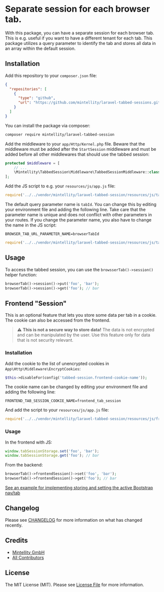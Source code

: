# Separate session for each browser tab.

With this package, you can have a separate session for each browser tab. This is e.g. useful if you want to have a different tenant for each tab. This package utilizes a query parameter to identify the tab and stores all data in an array within the default session.

## Installation

Add this repository to your `composer.json` file:

```json
{
  "repositories": [
    {
      "type": "github",
      "url": "https://github.com/mintellity/laravel-tabbed-sessions.git"
    }
  ]
}
 ```
You can install the package via composer:

```bash
composer require mintellity/laravel-tabbed-session
```

Add the middleware to your `app/Http/Kernel.php` file. Beware that the middleware must be added after the `StartSession` middleware and must be added before all other middlewares that should use the tabbed session:

```php
protected $middleware = [
    // ...
    \Mintellity\TabbedSession\Middleware\TabbedSessionMiddleware::class,
];
```

Add the JS script to e.g. your `resources/js/app.js` file:

```js
require('../../vendor/mintellity/laravel-tabbed-session/resources/js/tabbedSession');
```

The default query parameter name is `tabId`. You can change this by editing your environment file and adding the following line. Take care that the parameter name is unique and does not conflict with other parameters in your routes. If you change the parameter name, you also have to change the name in the JS script:

```env
BROWSER_TAB_URL_PARAMETER_NAME=browserTabId
```

```js
require('../../vendor/mintellity/laravel-tabbed-session/resources/js/tabbedSession')('browserTabId');
```

## Usage

To access the tabbed session, you can use the `browsserTab()->session()` helper function:

```php
browserTab()->session()->put('foo', 'bar');
browserTab()->session()->get('foo'); // bar
```

## Frontend "Session"

This is an optional feature that lets you store some data per tab in a cookie. The cookie can also be accessed from the frontend.

> :warning: **This is not a secure way to store data!** The data is not encrypted and can be manipulated by the user. Use this feature only for data that is not security relevant.

### Installation

Add the cookie to the list of unencrypted cookies in `App\Http\Middleware\EncryptCookies`:

```php
$this->disableFor(config('tabbed-session.frontend-cookie-name'));
```

The cookie name can be changed by editing your environment file and adding the following line:

```env
FRONTEND_TAB_SESSION_COOKIE_NAME=frontend_tab_session
```

And add the script to your `resources/js/app.js` file:

```js
require('../../vendor/mintellity/laravel-tabbed-session/resources/js/frontendTabSession')('frontend_tab_session');
```

### Usage

In the frontend with JS:

```js
window.tabSessionStorage.set('foo', 'bar');
window.tabSessionStorage.get('foo'); // bar
```

From the backend:

```php
browserTab()->frontendSession()->set('foo', 'bar');
browserTab()->frontendSession()->get('foo'); // bar
```

[See an example for implementing storing and setting the active Bootstrap nav/tab](./examples/Active%20Bootstrap%20Tab.md)

## Changelog

Please see [CHANGELOG](CHANGELOG.md) for more information on what has changed recently.

## Credits

- [Mintellity GmbH](https://github.com/mintellity)
- [All Contributors](../../contributors)

## License

The MIT License (MIT). Please see [License File](LICENSE.md) for more information.
